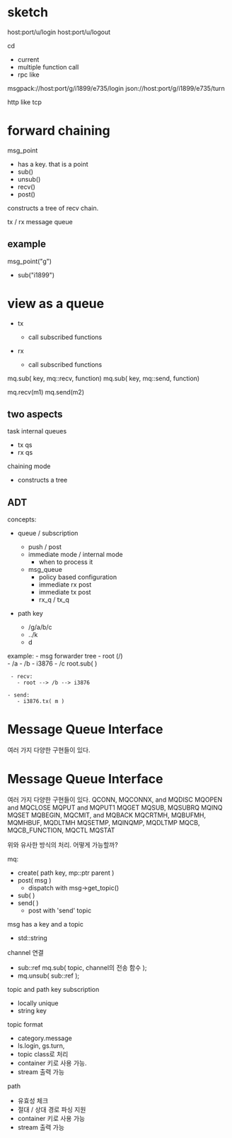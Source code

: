 # sketch

host:port/u/login
host:port/u/logout


cd
 - current
 - multiple function call
 - rpc like

msgpack://host:port/g/i1899/e735/login
json://host:port/g/i1899/e735/turn


http like tcp

# forward chaining

 msg_point
 - has a key. that is a point
 - sub()
 - unsub()
 - recv()
 - post()

 constructs a tree of recv chain.

 tx / rx message queue

## example

 msg_point("g")
  - sub("i1899")

# view as a queue     

 - tx
   -  call subscribed functions

 - rx
   - call subscribed functions

 mq.sub( key, mq::recv, function)
 mq.sub( key, mq::send, function)

 mq.recv(m1)
 mq.send(m2)

## two aspects

 task internal queues
 - tx qs
 - rx qs

 chaining mode
 - constructs a tree

## ADT

 concepts:
 - queue / subscription
   - push / post
   - immediate mode / internal mode
     - when to process it
   - msg_queue
     - policy based configuration
     - immediate rx post
     - immediate tx post
     - rx_q / tx_q

  - path key
    - /g/a/b/c
    - ../k
    - d

  example:
    - msg forwarder tree
    - root (/)          
      - /a
      - /b
         - i3876
      - /c
      root.sub( )

     - recv:
       - root --> /b --> i3876

    - send:
       - i3876.tx( m )

# Message Queue Interface

 여러 가지 다양한 구현들이 있다.

# Message Queue Interface

 여러 가지 다양한 구현들이 있다.
 QCONN, MQCONNX, and MQDISC
 MQOPEN and MQCLOSE
 MQPUT and MQPUT1
 MQGET
 MQSUB, MQSUBRQ
 MQINQ
 MQSET
 MQBEGIN, MQCMIT, and MQBACK
 MQCRTMH, MQBUFMH, MQMHBUF, MQDLTMH
 MQSETMP, MQINQMP, MQDLTMP
 MQCB, MQCB_FUNCTION, MQCTL
 MQSTAT

 위와 유사한 방식의 처리. 어떻게 가능할까?             

 mq:
  - create( path key, mp::ptr parent )
  - post( msg )
    - dispatch with msg->get_topic()
  - sub( )
  - send( )
    - post with 'send' topic

 msg has a key and a topic
  - std::string

 channel 연결
   - sub::ref mq.sub( topic, channel의 전송 함수 );
   - mq.unsub( sub::ref );

topic and path key subscription  
- locally unique
- string key

topic format
- category.message
- ls.login, gs.turn,
- topic class로 처리
- container 키로 사용 가능.
- stream 출력 가능

path
- 유효성 체크
- 절대 / 상대 경로 파싱 지원
- container 키로 사용 가능
- stream 출력 가능

  
